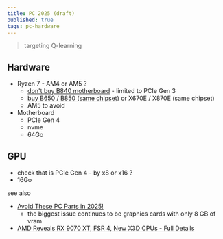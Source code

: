 ```yaml
---
title: PC 2025 (draft)
published: true
tags: pc-hardware
---
```

> targeting Q-learning

## Hardware
- Ryzen 7 - AM4 or AM5 ?
	- [don't buy B840 motherboard](https://youtubetranscript.com/?v=ckm-SMnayuc&t=790) - limited to PCIe Gen 3
    - [buy B650 / B850 (same chipset)](https://youtubetranscript.com/?v=ckm-SMnayuc&t=832) or X670E / X870E (same chipset)
    - AM5 to avoid 
- Motherboard
	- PCIe Gen 4
    - nvme
	- 64Go 

## GPU
- check that is PCIe Gen 4 - by x8 or x16 ?
- 16Go 

see also
- [Avoid These PC Parts in 2025!](https://www.youtube.com/watch?v=ckm-SMnayuc&list=PLh9akXp2EH2CBpNTjGbdVzbaNUHkRFghJ&index=2)
	-  the biggest issue continues to be graphics cards with only 8 GB of vram 
- [AMD Reveals RX 9070 XT, FSR 4, New X3D CPUs - Full Details](https://www.youtube.com/watch?v=7N-0nkcJKpk)
